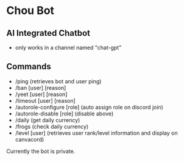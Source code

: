 # Chou Bot

## AI Integrated Chatbot
- only works in a channel named "chat-gpt"

## Commands
- /ping (retrieves bot and user ping)
- /ban [user] [reason]
- /yeet [user] [reason]
- /timeout [user] [reason]
- /autorole-configure [role] (auto assign role on discord join)
- /autorole-disable [role] (disable above)
- /daily (get daily currency)
- /frogs (check daily currency)
- /level [user] (retrieves user rank/level information and display on canvacord)

Currently the bot is private.